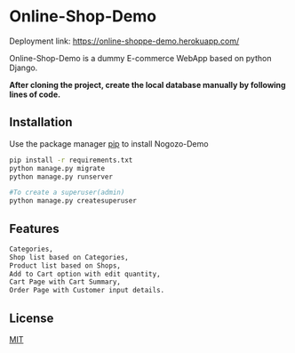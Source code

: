 # Online-Shop-Demo
Deployment link: https://online-shoppe-demo.herokuapp.com/

Online-Shop-Demo is a dummy E-commerce WebApp based on python Django.




**After cloning the project, create the local database manually by following lines of code.**

## Installation

Use the package manager [pip](https://pip.pypa.io/en/stable/) to install Nogozo-Demo

```bash
pip install -r requirements.txt
python manage.py migrate
python manage.py runserver

#To create a superuser(admin)
python manage.py createsuperuser
```

## Features
```bash
Categories,
Shop list based on Categories,
Product list based on Shops,
Add to Cart option with edit quantity,
Cart Page with Cart Summary,
Order Page with Customer input details.
```

## License
[MIT](https://choosealicense.com/licenses/mit/)
